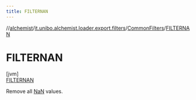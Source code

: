 ```yaml
---
title: FILTERNAN
---
```

//[alchemist](../../../../index.html)/[it.unibo.alchemist.loader.export.filters](../../index.html)/[CommonFilters](../index.html)/[FILTERNAN](index.html)



# FILTERNAN



[jvm]\
[FILTERNAN](index.html)



Remove all [NaN](https://docs.oracle.com/javase/8/docs/api/java/lang/Double.html#NaN--) values.


